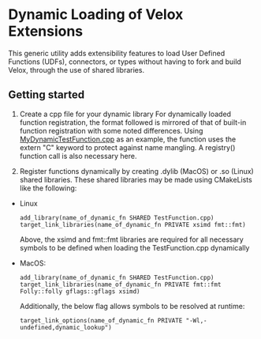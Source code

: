 # Dynamic Loading of Velox Extensions

This generic utility adds extensibility features to load User Defined Functions (UDFs), connectors, or types without having to fork and build Velox, through the use of shared libraries.

## Getting started
1. Create a cpp file for your dynamic library
For dynamically loaded function registration, the format followed is mirrored of that of built-in function registration with some noted differences. Using [MyDynamicTestFunction.cpp](tests/MyDynamicTestFunction.cpp) as an example, the function uses the extern "C" keyword to protect against name mangling. A registry() function call is also necessary here.

2. Register functions dynamically by creating .dylib (MacOS) or .so (Linux) shared libraries.
These shared libraries may be made using CMakeLists like the following:

* Linux

    ```
    add_library(name_of_dynamic_fn SHARED TestFunction.cpp)
    target_link_libraries(name_of_dynamic_fn PRIVATE xsimd fmt::fmt)
    ```
    Above, the xsimd and fmt::fmt libraries are required for all necessary symbols to be defined when loading the TestFunction.cpp dynamically
* MacOS:
    ```
    add_library(name_of_dynamic_fn SHARED TestFunction.cpp)
    target_link_libraries(name_of_dynamic_fn PRIVATE fmt::fmt Folly::folly gflags::gflags xsimd)
    ``` 

    Additionally, the below flag allows symbols to be resolved at runtime:
    ```
    target_link_options(name_of_dynamic_fn PRIVATE "-Wl,-undefined,dynamic_lookup")
    ```